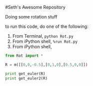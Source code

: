 #Seth's Awesome Repository

Doing some rotation stuff

to run this code, do one of the following:

1. From Terminal, `python Rot.py`
2. From iPython shell, `%run Rot.py`
3. From iPython shell, 

```python
from Rot import *

R = m([[0,0,-0.5],[0,1,0],[0.5,0,0]])

print get_euler(R)
print get_euler2(R)

```